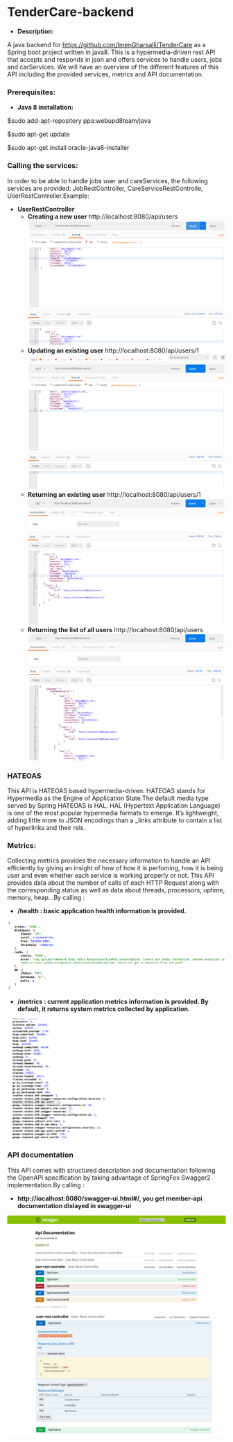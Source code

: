 # TenderCare-backend
* **Description:**

A java backend for https://github.com/ImenGharsalli/TenderCare as a Spring boot project written in java8.
This is a hypermedia-driven rest API that accepts and responds in json and offers services to handle users, jobs and carServices.
We will have an overview of the different features of this API including the provided services, metrics and API documentation.

### Prerequisites:

* **Java 8 installation:**

$sudo add-apt-repository ppa:webupd8team/java

$sudo apt-get update

$sudo apt-get install oracle-java8-installer

### Calling the services:
In order to be able to handle jobs user and careServices, the following services are provided: JobRestController, CareServiceRestControlle, UserRestController.Example:
 * **UserRestController**
	* **Creating a new user**
		http://localhost:8080/api/users
![alt text](https://github.com/ImenGharsalli/TenderCare-backend/blob/master/demo/post.png)
	* **Updating an existing user**
		http://localhost:8080/api/users/1
![alt text](https://github.com/ImenGharsalli/TenderCare-backend/blob/master/demo/put.png)
	* **Returning an existing user**
		http://localhost:8080/api/users/1
![alt text](https://github.com/ImenGharsalli/TenderCare-backend/blob/master/demo/get2.png)
	* **Returning the list of all users**
		http://localhost:8080/api/users
![alt text](https://github.com/ImenGharsalli/TenderCare-backend/blob/master/demo/get.png)

### HATEOAS
This API is HATEOAS based hypermedia-driven. HATEOAS stands for Hypermedia as the Engine of Application State.The default media type served by Spring HATEOAS is HAL. HAL (Hypertext Application Language) is one of the most popular hypermedia formats to emerge. It’s lightweight, adding little more to JSON encodings than a _links attribute to contain a list of hyperlinks and their rels.

### Metrics:
Collecting metrics provides the necessary information to handle an API efficiently by giving an insight of how of how it is perfoming, how it is being user and even whether each service is working properly or not.
This API provides data about the number of calls of each HTTP Request along with the corresponding status as well as data about threads, processors, uptime, memory, heap...By calling :

* **/health : basic application health information is provided.**

![alt text](https://github.com/ImenGharsalli/TenderCare-backend/blob/master/demo/health.png)

* **/metrics : current application metrics information is provided. By default, it returns system metrics collected by application.**

![alt text](https://github.com/ImenGharsalli/TenderCare-backend/blob/master/demo/metrics.png)
### API documentation
This API comes with structured description and documentation following the OpenAPi specification by taking advantage of SpringFox Swagger2 implementation.By calling :

* **http://localhost:8080/swagger-ui.html#/, you get member-api documentation dislayed in swagger-ui**

![alt text](https://github.com/ImenGharsalli/TenderCare-backend/blob/master/demo/swagger.png)
![alt text](https://github.com/ImenGharsalli/TenderCare-backend/blob/master/demo/swagger2.png)
